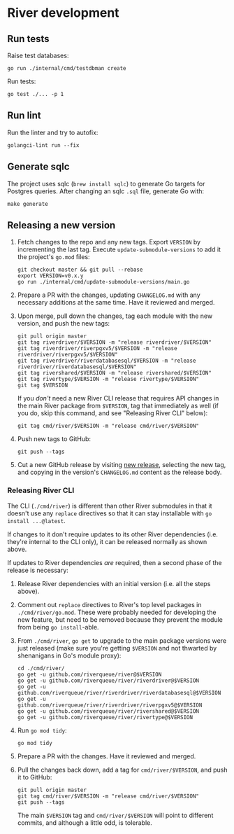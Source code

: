 # River development

## Run tests

Raise test databases:

    go run ./internal/cmd/testdbman create

Run tests:

    go test ./... -p 1

## Run lint

Run the linter and try to autofix:

    golangci-lint run --fix

## Generate sqlc

The project uses sqlc (`brew install sqlc`) to generate Go targets for Postgres
queries. After changing an sqlc `.sql` file, generate Go with:

    make generate

## Releasing a new version

1. Fetch changes to the repo and any new tags. Export `VERSION` by incrementing the last tag. Execute `update-submodule-versions` to add it the project's `go.mod` files:

    ```shell
    git checkout master && git pull --rebase
    export VERSION=v0.x.y
    go run ./internal/cmd/update-submodule-versions/main.go
    ```

2. Prepare a PR with the changes, updating `CHANGELOG.md` with any necessary additions at the same time. Have it reviewed and merged.

3. Upon merge, pull down the changes, tag each module with the new version, and push the new tags:


    ```shell
    git pull origin master
    git tag riverdriver/$VERSION -m "release riverdriver/$VERSION"
    git tag riverdriver/riverpgxv5/$VERSION -m "release riverdriver/riverpgxv5/$VERSION"
    git tag riverdriver/riverdatabasesql/$VERSION -m "release riverdriver/riverdatabasesql/$VERSION"
    git tag rivershared/$VERSION -m "release rivershared/$VERSION"
    git tag rivertype/$VERSION -m "release rivertype/$VERSION"
    git tag $VERSION
    ```

    If you _don't_ need a new River CLI release that requires API changes in the main River package from `$VERSION`, tag that immediately as well (if you do, skip this command, and see "Releasing River CLI" below):

    ```shell
    git tag cmd/river/$VERSION -m "release cmd/river/$VERSION"
    ```

4. Push new tags to GitHub:

    ```shell
    git push --tags
    ```

5. Cut a new GitHub release by visiting [new release](https://github.com/riverqueue/river/releases/new), selecting the new tag, and copying in the version's `CHANGELOG.md` content as the release body.

### Releasing River CLI

The CLI (`./cmd/river`) is different than other River submodules in that it doesn't use any `replace` directives so that it can stay installable with `go install ...@latest`.

If changes to it don't require updates to its other River dependencies (i.e. they're internal to the CLI only), it can be released normally as shown above.

If updates to River dependencies _are_ required, then a second phase of the release is necessary:

1. Release River dependencies with an initial version (i.e. all the steps above).

2. Comment out `replace` directives to River's top level packages in `./cmd/river/go.mod`. These were probably needed for developing the new feature, but need to be removed because they prevent the module from being `go install`-able.

3. From `./cmd/river`, `go get` to upgrade to the main package versions were just released (make sure you're getting `$VERSION` and not thwarted by shenanigans in Go's module proxy):

    ```shell
    cd ./cmd/river/
    go get -u github.com/riverqueue/river@$VERSION
    go get -u github.com/riverqueue/river/riverdriver@$VERSION
    go get -u github.com/riverqueue/river/riverdriver/riverdatabasesql@$VERSION
    go get -u github.com/riverqueue/river/riverdriver/riverpgxv5@$VERSION
    go get -u github.com/riverqueue/river/rivershared@$VERSION
    go get -u github.com/riverqueue/river/rivertype@$VERSION
    ```

4. Run `go mod tidy`:

    ```shell
    go mod tidy
    ```

5. Prepare a PR with the changes. Have it reviewed and merged.

6. Pull the changes back down, add a tag for `cmd/river/$VERSION`, and push it to GitHub:

    ```shell
    git pull origin master
    git tag cmd/river/$VERSION -m "release cmd/river/$VERSION"
    git push --tags
    ```

    The main `$VERSION` tag and `cmd/river/$VERSION` will point to different commits, and although a little odd, is tolerable.

